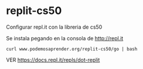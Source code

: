 # replit-cs50
Configurar repl.it con la libreria de cs50

Se instala pegando en la consola de http://repl.it

`curl www.podemosaprender.org/replit-cs50/go | bash`

VER https://docs.repl.it/repls/dot-replit
